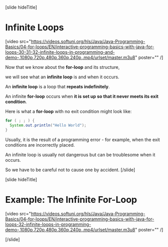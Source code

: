 [slide hideTitle]
# Infinite Loops

[video src="https://videos.softuni.org/hls/Java/Java-Programming-Basics/04-for-loops/EN/interactive-programming-basics-with-java-for-loops-30-31-32-infinite-loops-in-programming-and-demo-,1080p,720p,480p,360p,240p,.mp4/urlset/master.m3u8" poster="" /]

Now that we know about the **for-loop** and its structure, 

we will see what an **infinite loop** is and when it occurs.

An **infinite loop** is a loop that **repeats indefinitely**. 

An infinite **for-loop** occurs when **it is set up so that it never meets its exit condition**.

Here is what a **for-loop** with no exit condition might look like:
```java live
for ( ; ; ) {
  System.out.println("Hello World");
}
```

Usually, it is the result of a programming error - for example, when the exit conditions are incorrectly placed. 

An infinite loop is usually not dangerous but can be troublesome when it occurs.

So we have to be careful not to cause one by accident.
[/slide]

[slide hideTitle]

# Example: The Infinite For-Loop

[video src="https://videos.softuni.org/hls/Java/Java-Programming-Basics/04-for-loops/EN/interactive-programming-basics-with-java-for-loops-32-infinite-loops-in-programming-demo-,1080p,720p,480p,360p,240p,.mp4/urlset/master.m3u8" poster="" /]

[/slide]
